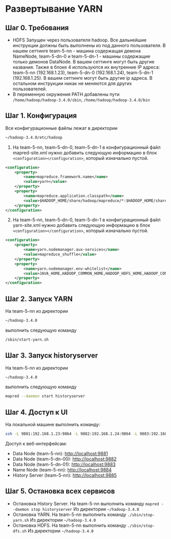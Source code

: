 # Развертывание YARN

## Шаг 0. Требования

- HDFS Запущен через пользователя hadoop. Все дальнейшие инструкции должны быть выполнены из под данного пользователя. В нашем сеттинге team-5-nn - машина содержащая демона NameNode, team-5-dn-0 и team-5-dn-1 - машины содержащие только демонов DataNode. В вашем сеттинге могут быть другие названия. Также в блоке 4 используются их внутренние IP адреса: team-5-nn (192.168.1.23), team-5-dn-0 (192.168.1.24), team-5-dn-1 (192.168.1.25). В вашем сеттинге могут быть другие ip адреса. В остальном инструкции никак не меняются для других пользователей.
- В переменную окружения PATH добавлены пути ```/home/hadoop/hadoop-3.4.0/sbin```, ```/home/hadoop/hadoop-3.4.0/bin```

## Шаг 1. Конфигурация
Все конфигурационные файлы лежат в директории
```bash
~/hadoop-3.4.0/etc/hadoop
```

1. На team-5-nn, team-5-dn-0, team-5-dn-1
в конфигурационный файл mapred-site.xml нужно добавить следующую информацию в блок ```<configuration></configuration>```, который изначально пустой.

```xml
<configuration>
	<property>
		<name>mapreduce.framework.name</name>
		<value>yarn</value>
	</property>
	<property>
		<name>mapreduce.application.classpath</name>
		<value>$HADOOP_HOME/share/hadoop/mapreduce/*:$HADOOP_HOME/share/hadoop/mapreduce/lib/*</value>
	</property>
</configuration>
```

2. На team-5-nn, team-5-dn-0, team-5-dn-1
в конфигурационный файл yarn-site.xml нужно добавить следующую информацию в блок ```<configuration></configuration>```, который изначально пустой.

```xml
<configuration>
	<property>
		<name>yarn.nodemanager.aux-services</name>
		<value>mapreduce_shuffle</value>
	</property>
	<property>
		<name>yarn.nodemanager.env-whitelist</name>
		<value>JAVA_HOME,HADOOP_COMMON_HOME,HADOOP_HDFS_HOME,HADOOP_CONF_DIR,CLASSPATH_PREPEND_DISTCACHE,HADOOP_YARN_HOME,HADOOP_HOME,PATH,LANG,TZ,HADOOP_MAPRED_HOME</value>
	</property>
</configuration>

```

## Шаг 2. Запуск YARN
На team-5-nn из директории
```bash
~/hadoop-3.4.0
```
выполнить следующую команду
```bash
/sbin/start-yarn.sh
```

## Шаг 3. Запуск historyserver
На team-5-nn из директории
```bash
~/hadoop-3.4.0
```
выполнить следующую команду
```bash
mapred --daemon start historyserver
```

## Шаг 4. Доступ к UI

На локальной машине выполнить команду:
```bash
ssh -L 9881:192.168.1.23:9864 -L 9882:192.168.1.24:9864 -L 9883:192.168.1.25:9864 -L 9884:192.168.1.23:9870  -L 9885:192.168.1.23:19888 team@176.109.91.7
```

Доступ к веб-интерфейсам:

- Data Node (team-5-nn): <http://localhost:9881>
- Data Node (team-5-dn-00): <http://localhost:9882>
- Data Node (team-5-dn-01): <http://localhost:9883>
- Name Node (team-5-nn): <http://localhost:9884>
- History Server (team-5-nn): <http://localhost:9885>

## Шаг 5. Остановка всех сервисов

- Остановка History Server. На team-5-nn выполнить команду ```mapred --daemon stop historyserver``` Из директории ```~/hadoop-3.4.0```
- Остановка YARN. На team-5-nn выполнить команду ```./sbin/stop-yarn.sh``` Из директории ```~/hadoop-3.4.0```
- Остановка HDFS. На team-5-nn выполнить команду ```./sbin/stop-dfs.sh``` Из директории ```~/hadoop-3.4.0```
